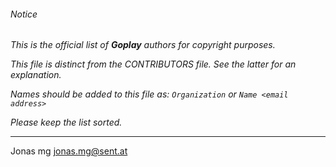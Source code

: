 ###### Notice

*This is the official list of **Goplay** authors for copyright purposes.*

*This file is distinct from the CONTRIBUTORS file. See the latter for an
explanation.*

*Names should be added to this file as: `Organization` or `Name <email address>`*

*Please keep the list sorted.*

* * *

Jonas mg <jonas.mg@sent.at>

